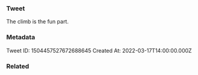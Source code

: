 ### Tweet
The climb is the fun part.

### Metadata
Tweet ID: 1504457527672688645
Created At: 2022-03-17T14:00:00.000Z

### Related

